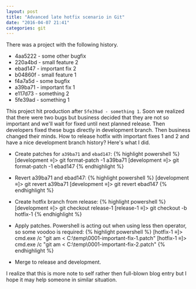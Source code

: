 ```yaml
---
layout: post
title: "Advanced late hotfix scenario in Git"
date: "2016-04-07 21:41"
categories: git
---
```


There was a project with the following history.

* 4aa5222 - some other bugfix
* 220a4bd - small feature 2
* ebad147 - important fix 2
* b04860f - small feature 1
* f4a7a5d - some bugfix
* a39ba71 - important fix 1
* e117d73 - something 2
* 5fe39ad - something 1

This project hit production after `5fe39ad - something 1`. Soon we realized that there were two bugs but business decided that they are not so important and we'll wait for fixed until next planned release. Then developers fixed these bugs directly in development branch. Then business changed their minds. How to release hotfix with important fixes 1 and 2 and have a nice development branch history? Here's what I did.

+ Create patches for `a39ba71` and `ebad147`:
{% highlight powershell %}
[development ≡]> git format-patch -1 a39ba71
[development ≡]> git format-patch -1 ebad147
{% endhighlight %}

+ Revert a39ba71 and ebad147:
{% highlight powershell %}
[development ≡]> git revert a39ba71
[development ≡]> git revert ebad147
{% endhighlight %}

+ Create hotfix branch from release:
{% highlight powershell %}
[development ≡]> git checkout release-1
[release-1 ≡]> git checkout -b hotfix-1
{% endhighlight %}

+ Apply patches. Powershell is acting out when using less then operator, so some voodoo is required:
{% highlight powershell %}
[hotfix-1 ≡]> cmd.exe /c "git am < C:\temp\0001-important-fix-1.patch"
[hotfix-1 ≡]> cmd.exe /c "git am < C:\temp\0001-important-fix-2.patch"
{% endhighlight %}

+ Merge to release and development.

I realize that this is more note to self rather then full-blown blog entry but I hope it may help someone in similar situation.
